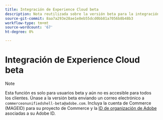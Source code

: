 ```yaml
---
title: Integración de Experience Cloud beta
description: Nota reutilizada sobre la versión beta para la integración de Experience Cloud
source-git-commit: 8aa7a293e28ae1e8eb55dcd0bb81a7056b8b48b3
workflow-type: tm+mt
source-wordcount: '67'
ht-degree: 0%

---
```


# Integración de Experience Cloud beta

>[!NOTE]
>
>Esta función es solo para usuarios beta y aún no es accesible para todos los clientes. Únase a la versión beta enviando un correo electrónico a `commerceonunifiedshell-beta@adobe.com`. Incluya la cuenta de Commerce (MAGEID) para su proyecto de Commerce y la [ID de organización de Adobe](https://experienceleague.adobe.com/docs/core-services/interface/administration/organizations.html) asociadas a su Adobe ID.
